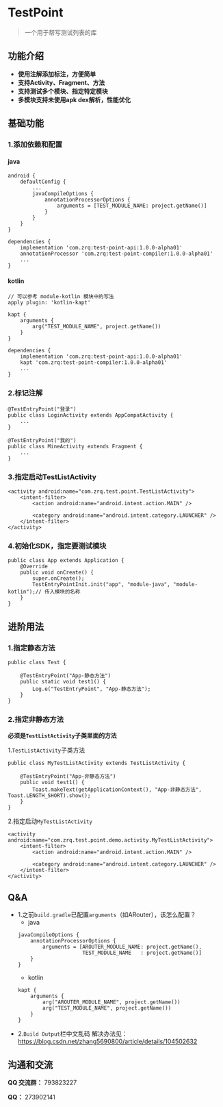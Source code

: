 # TestPoint

> 一个用于帮写测试列表的库

## 功能介绍

* **使用注解添加标注，方便简单**
* **支持Activity、Fragment、方法**
* **支持测试多个模块、指定特定模块**
* **多模块支持未使用apk dex解析，性能优化**

## 基础功能

### 1.添加依赖和配置
#### java

```
android {
    defaultConfig {
        ...
        javaCompileOptions {
            annotationProcessorOptions {
                arguments = [TEST_MODULE_NAME: project.getName()]
            }
        }
    }
}

dependencies {
    implementation 'com.zrq:test-point-api:1.0.0-alpha01'
    annotationProcessor 'com.zrq:test-point-compiler:1.0.0-alpha01'
    ...
}
```
#### kotlin

```
// 可以参考 module-kotlin 模块中的写法
apply plugin: 'kotlin-kapt'

kapt {
    arguments {
        arg("TEST_MODULE_NAME", project.getName())
    }
}

dependencies {
	implementation 'com.zrq:test-point-api:1.0.0-alpha01'
    kapt 'com.zrq:test-point-compiler:1.0.0-alpha01'
    ...
}
```
### 2.标记注解

```
@TestEntryPoint("登录")
public class LoginActivity extends AppCompatActivity {
	...
}
```
```
@TestEntryPoint("我的")
public class MineActivity extends Fragment {
	...
}
```
### 3.指定启动TestListActivity

```
<activity android:name="com.zrq.test.point.TestListActivity">
    <intent-filter>
        <action android:name="android.intent.action.MAIN" />

        <category android:name="android.intent.category.LAUNCHER" />
    </intent-filter>
</activity>
```
### 4.初始化SDK，指定要测试模块

```
public class App extends Application {
    @Override
    public void onCreate() {
        super.onCreate();
        TestEntryPointInit.init("app", "module-java", "module-kotlin");// 传入模块的名称
    }
}
```

## 进阶用法
### 1.指定静态方法

```
public class Test {

    @TestEntryPoint("App-静态方法")
    public static void test1() {
        Log.e("TestEntryPoint", "App-静态方法");
    }
}
```
### 2.指定非静态方法
**必须是`TestListActivity`子类里面的方法**

1.`TestListActivity`子类方法
```
public class MyTestListActivity extends TestListActivity {

    @TestEntryPoint("App-非静态方法")
    public void test1() {
        Toast.makeText(getApplicationContext(), "App-非静态方法", Toast.LENGTH_SHORT).show();
    }
}
```
2.指定启动`MyTestListActivity`
```
<activity android:name="com.zrq.test.point.demo.activity.MyTestListActivity">
    <intent-filter>
        <action android:name="android.intent.action.MAIN" />

        <category android:name="android.intent.category.LAUNCHER" />
    </intent-filter>
</activity>
```
## Q&A
* 1.之前`build.gradle`已配置`arguments`（如ARouter），该怎么配置？
	* java
	```
	javaCompileOptions {
	    annotationProcessorOptions {
	        arguments = [AROUTER_MODULE_NAME: project.getName(),
	                     TEST_MODULE_NAME   : project.getName()]
	    }
	}
	```
	* kotlin
	```
	kapt {
	    arguments {
	        arg("AROUTER_MODULE_NAME", project.getName())
	        arg("TEST_MODULE_NAME", project.getName())
	    }
	}
	```
* 2.`Build Output`栏中文乱码
	解决办法见：https://blog.csdn.net/zhang5690800/article/details/104502632


## 沟通和交流

**QQ 交流群：** 793823227

**QQ：** 273902141